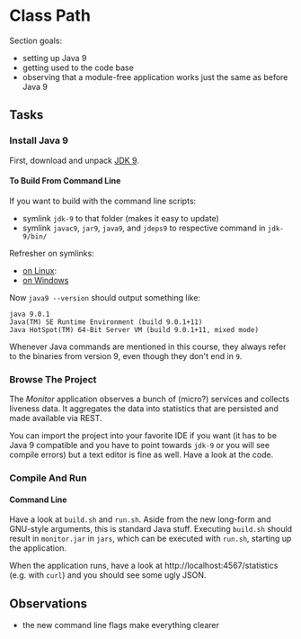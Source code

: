 # Class Path

Section goals:

* setting up Java 9
* getting used to the code base
* observing that a module-free application works just the same as before Java 9


## Tasks

### Install Java 9

First, download and unpack [JDK 9](http://www.oracle.com/technetwork/java/javase/downloads/jdk9-downloads-3848520.html).

#### To Build From Command Line

If you want to build with the command line scripts:

* symlink `jdk-9` to that folder (makes it easy to update)
* symlink `javac9`, `jar9`, `java9`, and `jdeps9` to respective command in `jdk-9/bin/`

Refresher on symlinks:

* [on Linux](http://stackoverflow.com/a/1951752/2525313):
* [on Windows](https://www.howtogeek.com/howto/16226/complete-guide-to-symbolic-links-symlinks-on-windows-or-linux/)

Now `java9 --version` should output something like:

```
java 9.0.1
Java(TM) SE Runtime Environment (build 9.0.1+11)
Java HotSpot(TM) 64-Bit Server VM (build 9.0.1+11, mixed mode)
```

Whenever Java commands are mentioned in this course, they always refer to the binaries from version 9, even though they don't end in `9`.

### Browse The Project

The _Monitor_ application observes a bunch of (micro?) services and collects liveness data.
It aggregates the data into statistics that are persisted and made available via REST.

You can import the project into your favorite IDE if you want (it has to be Java 9 compatible and you have to point towards `jdk-9` or you will see compile errors) but a text editor is fine as well.
Have a look at the code.

### Compile And Run

#### Command Line

Have a look at `build.sh` and `run.sh`.
Aside from the new long-form and GNU-style arguments, this is standard Java stuff.
Executing `build.sh` should result in `monitor.jar` in `jars`, which can be executed with `run.sh`, starting up the application.

When the application runs, have a look at http://localhost:4567/statistics (e.g. with `curl`) and you should see some ugly JSON.


## Observations

* the new command line flags make everything clearer
